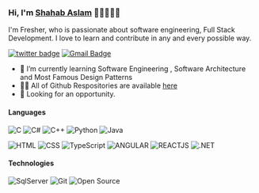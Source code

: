 <!-- - 👋 Hi, I’m @Shahab014
- 👀 I’m interested in ...
- 🌱 I’m currently learning ...
- 💞️ I’m looking to collaborate on ...
- 📫 How to reach me ... -->

### Hi, I'm <a href="#">Shahab Aslam</a> 👋🏼👨🏻‍💻

I'm Fresher, who is passionate about software engineering, Full Stack Development. I love to learn and contribute in any and every possible way.<br/>

<!-- [![twitter badge](https://img.shields.io/badge/-@AdarshK88527002-%231FA1F1?style=flat&logo=twitter&logoColor=white)](https://twitter.com/AdarshK88527002)
[![dev.to badge](https://img.shields.io/badge/-@adarsh-kumar-%230177B5?style=flat&logo=linkedin)](https://www.linkedin.com/in/adarsh-kumar-singh-458847206) -->

[![twitter badge](https://img.shields.io/badge/-@username_shahab-%23E4415F?style=flat&logo=instagram&logoColor=white)](https://www.instagram.com/username_shahab)
[![Gmail Badge](https://img.shields.io/badge/-Gmail-c14438?style=flat-square&logo=Gmail&logoColor=white&link=mailto:shahab.aslam014@gmail.com)](mailto:shahab.aslam014@gmail.com)



<!-- I'm currently studying in ... [MCA @Sri Manakula Vinayagar Engineering College](https://smvec.ac.in/) at Puducherry - 605107 -->
- 🌱 I’m currently learning Software Engineering , Software Architecture and Most Famous Design Patterns
- 👨‍💻 All of Github Respositories are available  [here](https://github.com/Shahab014?tab=repositories)
- 👯 Looking for an opportunity.




#### Languages

![C](https://img.shields.io/badge/-C-fff?&logo=c%2b%2b&logoColor=00599C)
![C#](https://img.shields.io/badge/-CSharp-fff?&logo=CSharp&logoColor=ddc508)
![C++](https://img.shields.io/badge/-C++-fff?&logo=Cplusplus&logoColor=00599C)
![Python](https://img.shields.io/badge/-Python-fff?&logo=python&logoColor=00599C)
![Java](https://img.shields.io/badge/-Java-fff?&logo=Java&logoColor=007396)

![HTML](https://img.shields.io/badge/-HTML-fff?&logo=HTML5)
![CSS](https://img.shields.io/badge/-CSS-fff?&logo=CSS3&logoColor=blue)
![TypeScript](https://img.shields.io/badge/TypeScript-007ACC?style=for-the-badge&logo=typescript&logoColor=white)
![ANGULAR](https://img.shields.io/badge/-Angular-fff?&logo=angular&logoColor=ddc508)
![REACTJS](https://img.shields.io/badge/-ReactJs-fff?&logo=react&logoColor=ddc508)
![.NET](https://img.shields.io/badge/-.Net-blue?style=flat&logo=.net)




#### Technologies


![SqlServer](https://img.shields.io/badge/Microsoft_SQL_Server-CC2927?style=for-the-badge&logo=microsoft-sql-server&logoColor=white)
![Git](https://img.shields.io/badge/-Git-fff?style=flat&logo=git)
![Open Source](https://img.shields.io/badge/-Open%20Source-fff?style=flat&logo=open-source-Initiative)

<!-- 


<br>
<a href="bit.ly/aaditya-co/"><img height="137.3px" src="https://github-readme-stats.vercel.app/api?username=adityaraj3644&hide_title=true&hide_border=true&show_icons=true&include_all_commits=true&count_private=true&line_height=21&text_color=000&icon_color=000&theme=graywhite" /><img height="137.3px" src="https://github-readme-stats.vercel.app/api/top-langs/?username=adityaraj3644&hide=html&hide_title=true&hide_border=true&layout=compact&langs_count=7&exclude_repo=comp426&text_color=000&icon_color=ffftheme=graywhite" /></a> -->

<!---
Shahab014/Shahab014 is a ✨ special ✨ repository because its `README.md` (this file) appears on your GitHub profile.
You can click the Preview link to take a look at your changes.
--->
